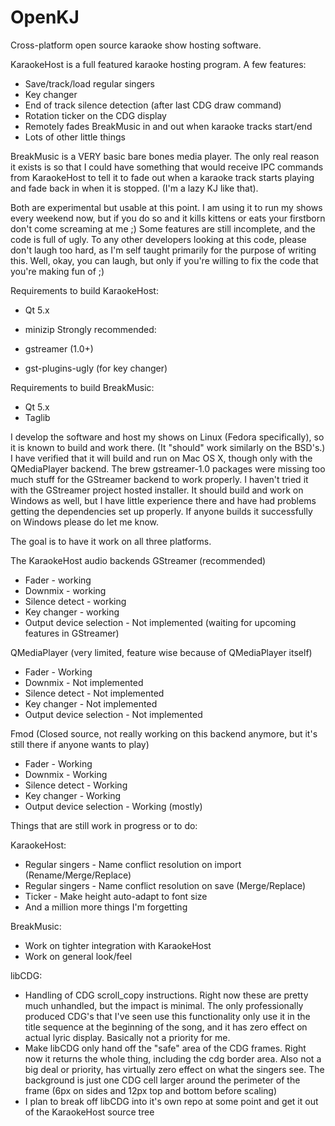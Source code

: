 OpenKJ
======

Cross-platform open source karaoke show hosting software.

KaraokeHost is a full featured karaoke hosting program.
A few features:
* Save/track/load regular singers
* Key changer
* End of track silence detection (after last CDG draw command)
* Rotation ticker on the CDG display
* Remotely fades BreakMusic in and out when karaoke tracks start/end
* Lots of other little things

BreakMusic is a VERY basic bare bones media player.
The only real reason it exists is so that I could have something that would receive IPC commands from KaraokeHost to tell it to fade out when a karaoke track starts playing and fade back in when it is stopped. (I'm a lazy KJ like that).

Both are experimental but usable at this point.  I am using it to run my shows every weekend now, but if you do so and it kills kittens or eats your firstborn don't come screaming at me ;) Some features are still incomplete, and the code is full of ugly. To any other developers looking at this code, please don't laugh too hard, as I'm self taught primarily for the purpose of writing this.  Well, okay, you can laugh, but only if you're willing to fix the code that you're making fun of ;)

Requirements to build KaraokeHost:

* Qt 5.x
* minizip
Strongly recommended:

* gstreamer (1.0+)
* gst-plugins-ugly (for key changer)

Requirements to build BreakMusic:

* Qt 5.x
* Taglib

I develop the software and host my shows on Linux (Fedora specifically), so it is known to build and work there.  (It "should" work similarly on the BSD's.)
I have verified that it will build and run on Mac OS X, though only with the QMediaPlayer backend.  The brew gstreamer-1.0 packages were missing too much stuff for the GStreamer backend to work properly.  I haven't tried it with the GStreamer project hosted installer.
It should build and work on Windows as well, but I have little experience there and have had problems getting the dependencies set up properly.  If anyone builds it successfully on Windows please do let me know.  

The goal is to have it work on all three platforms.

The KaraokeHost audio backends
GStreamer (recommended)

* Fader - working
* Downmix - working
* Silence detect - working
* Key changer - working
* Output device selection - Not implemented (waiting for upcoming features in GStreamer)

QMediaPlayer (very limited, feature wise because of QMediaPlayer itself)

* Fader - Working
* Downmix - Not implemented
* Silence detect - Not implemented
* Key changer - Not implemented
* Output device selection - Not implemented

Fmod (Closed source, not really working on this backend anymore, but it's still there if anyone wants to play)

* Fader - Working
* Downmix - Working
* Silence detect - Working
* Key changer - Working
* Output device selection - Working (mostly)



Things that are still work in progress or to do:

KaraokeHost:

* Regular singers - Name conflict resolution on import (Rename/Merge/Replace) 
* Regular singers - Name conflict resolution on save (Merge/Replace)
* Ticker - Make height auto-adapt to font size
* And a million more things I'm forgetting

BreakMusic:

* Work on tighter integration with KaraokeHost
* Work on general look/feel

libCDG:

* Handling of CDG scroll_copy instructions.  Right now these are pretty much unhandled, but the impact is minimal.  The only professionally produced CDG's that I've seen use this functionality only use it in the title sequence at the beginning of the song, and it has zero effect on actual lyric display.  Basically not a priority for me.
* Make libCDG only hand off the "safe" area of the CDG frames.  Right now it returns the whole thing, including the cdg border area.  Also not a big deal or priority, has virtually zero effect on what the singers see.  The background is just one CDG cell larger around the perimeter of the frame (6px on sides and 12px top and bottom before scaling)
* I plan to break off libCDG into it's own repo at some point and get it out of the KaraokeHost source tree
